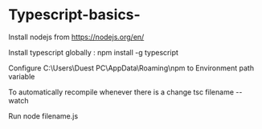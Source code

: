 # Typescript-basics-

Install nodejs from https://nodejs.org/en/

Install typescript globally :
npm install -g typescript

Configure C:\Users\Duest PC\AppData\Roaming\npm to Environment path variable 

To automatically recompile whenever there is a change 
tsc filename --watch

Run node filename.js
